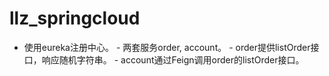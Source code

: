 # llz_springcloud
- 使用eureka注册中心。 - 两套服务order, account。 - order提供listOrder接口，响应随机字符串。 - account通过Feign调用order的listOrder接口。
